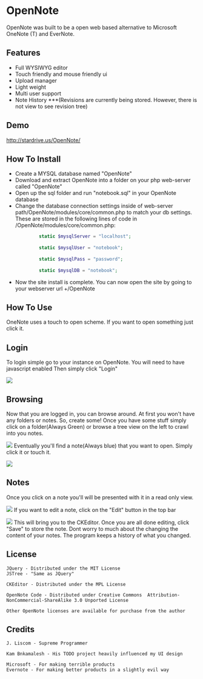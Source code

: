 OpenNote
=============
OpenNote was built to be a open web based alternative to Microsoft OneNote (T) and EverNote.

Features
--------
- Full WYSIWYG editor
- Touch friendly and mouse friendly ui
- Upload manager
- Light weight
- Multi user support
- Note History ***(Revisions are currently being stored. However, there is not view to see revision tree)

Demo
----
http://stardrive.us/OpenNote/


How To Install
--------------
- Create a MYSQL database named "OpenNote"
- Download and extract OpenNote into a folder on your php web-server called "OpenNote"
- Open up the sql folder and run "notebook.sql" in your OpenNote database
- Change the database connection settings inside of web-server path/OpenNote/modules/core/common.php to match your db settings.
These are stored in the following lines of code in /OpenNote/modules/core/common.php:
```php
			static $mysqlServer = "localhost";
			
			static $mysqlUser = "notebook";
			
			static $mysqlPass = "password";
			
			static $mysqlDB = "notebook";
```
			
- Now the site install is complete. You can now open the site by going to your webserver url +/OpenNote


How To Use
----------
OneNote uses a touch to open scheme.
If you want to open something just click it.
	
## Login
To login simple go to your instance on OpenNote. You will need to have javascript enabled
Then simply click "Login"

![][login]

## Browsing
Now that you are logged in, you can browse around. At first you won't have any folders or notes. So, create some!
Once you have some stuff simply click on a folder(Always Green) or browse a tree view on the left to crawl into you notes.

![][topLevel]
Eventually you'll find a note(Always blue) that you want to open. Simply click it or touch it.

![][plants]	

## Notes
Once you click on a note you'll will be presented with it in a read only view.

![][seedsView]
If you want to edit a note, click on the "Edit" button in the top bar

![][seedsEdit]
This will bring you to the CKEditor. Once you are all done editing, click "Save" to store the note.
Dont worry to much about the changing the content of your notes. The program keeps a history of what you changed.

License
-------
	JQuery - Distributed under the MIT License
	JSTree - "Same as JQuery"

	CKEditor - Distributed under the MPL License

	OpenNote Code - Distributed under Creative Commons  Attribution-NonCommercial-ShareAlike 3.0 Unported License

	Other OpenNote licenses are available for purchase from the author
	
Credits
-------
	J. Liscom - Supreme Programmer

	Kam Bnkamalesh - His TODO project heavily influenced my UI design

	Microsoft - For making terrible products
	Evernote - For making better products in a slightly evil way

[login]: https://raw.github.com/FoxUSA/OpenNote/master/Doc/login.png 
[topLevel]: https://raw.github.com/FoxUSA/OpenNote/master/Doc/topLevel.png
[plants]: https://raw.github.com/FoxUSA/OpenNote/master/Doc/plants.png 
[seedsView]: https://raw.github.com/FoxUSA/OpenNote/master/Doc/seedsView.png
[seedsEdit]: https://raw.github.com/FoxUSA/OpenNote/master/Doc/seedsEdit.png
